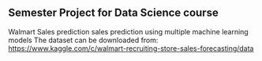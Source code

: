 ## Semester Project for Data Science course

Walmart Sales prediction sales prediction using multiple machine learning models
The dataset can be downloaded from: https://www.kaggle.com/c/walmart-recruiting-store-sales-forecasting/data
